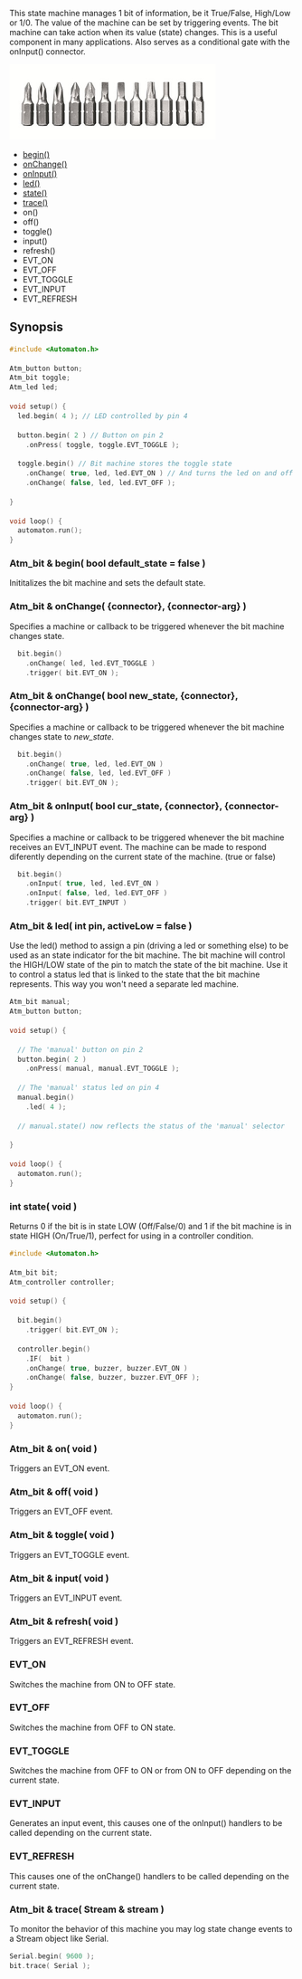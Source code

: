 This state machine manages 1 bit of information, be it True/False, High/Low or 1/0. The value of the machine can be set by triggering events. The bit machine can take action when its value (state) changes. This is a useful component in many applications. Also serves as a conditional gate with the onInput() connector.

![Bit](images/bit-smaller.jpg)

<!-- md-tocify-begin -->
* [begin()](#atm_bit--begin-bool-default_state--false-)  
* [onChange()](#atm_bit--onchange-connector-connector-arg-)  
* [onInput()](#atm_bit--oninput-bool-cur_state-connector-connector-arg-)  
* [led()](#atm_bit--led-int-pin-activelow--false-)  
* [state()](#int-state-void-)  
* [trace()](#atm_bit--trace-stream--stream-)  
* on()
* off()
* toggle()
* input() 
* refresh()
* EVT_ON
* EVT_OFF
* EVT_TOGGLE
* EVT_INPUT
* EVT_REFRESH

<!-- md-tocify-end -->

## Synopsis ##

```c++
#include <Automaton.h>

Atm_button button;
Atm_bit toggle;
Atm_led led;

void setup() {
  led.begin( 4 ); // LED controlled by pin 4

  button.begin( 2 ) // Button on pin 2
    .onPress( toggle, toggle.EVT_TOGGLE );

  toggle.begin() // Bit machine stores the toggle state
    .onChange( true, led, led.EVT_ON ) // And turns the led on and off
    .onChange( false, led, led.EVT_OFF );

}

void loop() {
  automaton.run();
}
```

### Atm_bit & begin( bool default_state = false ) ###

Inititalizes the bit machine and sets the default state.

### Atm_bit & onChange( {connector}, {connector-arg} ) ###

Specifies a machine or callback to be triggered whenever the bit machine changes state.

```c++
  bit.begin()
    .onChange( led, led.EVT_TOGGLE )
    .trigger( bit.EVT_ON );
```

### Atm_bit & onChange( bool new_state, {connector}, {connector-arg} ) ###

Specifies a machine or callback to be triggered whenever the bit machine changes state to *new_state*.

```c++
  bit.begin()
    .onChange( true, led, led.EVT_ON )
    .onChange( false, led, led.EVT_OFF )
    .trigger( bit.EVT_ON );
```

### Atm_bit & onInput( bool cur_state, {connector}, {connector-arg} ) ###

Specifies a machine or callback to be triggered whenever the bit machine receives an EVT_INPUT event. The machine can be made to respond diferently depending on the current state of the machine. (true or false)

```c++
  bit.begin()
    .onInput( true, led, led.EVT_ON )
    .onInput( false, led, led.EVT_OFF )
    .trigger( bit.EVT_INPUT )
```

### Atm_bit & led( int pin, activeLow = false ) ###

Use the led() method to assign a pin (driving a led or something else) to be used as an state indicator for the bit machine. The bit machine will control the HIGH/LOW state of the pin to match the state of the bit machine. Use it to control a status led that is linked to the state that the bit machine represents. This way you won't need a separate led machine.

```c++
Atm_bit manual;
Atm_button button;

void setup() {

  // The 'manual' button on pin 2
  button.begin( 2 )
    .onPress( manual, manual.EVT_TOGGLE );

  // The 'manual' status led on pin 4
  manual.begin()
    .led( 4 );

  // manual.state() now reflects the status of the 'manual' selector

}

void loop() {
  automaton.run();
}

```

### int state( void ) ###

Returns 0 if the bit is in state LOW (Off/False/0) and 1 if the bit machine is in state HIGH (On/True/1), perfect for using in a controller condition.

```c++
#include <Automaton.h>

Atm_bit bit;
Atm_controller controller;

void setup() {

  bit.begin() 
    .trigger( bit.EVT_ON );

  controller.begin()
    .IF(  bit )
    .onChange( true, buzzer, buzzer.EVT_ON )
    .onChange( false, buzzer, buzzer.EVT_OFF );
}

void loop() {
  automaton.run();
}

```
### Atm_bit & on( void ) ###

Triggers an EVT_ON event.

### Atm_bit & off( void ) ###

Triggers an EVT_OFF event.

### Atm_bit & toggle( void ) ###

Triggers an EVT_TOGGLE event.

### Atm_bit & input( void ) ###

Triggers an EVT_INPUT event.

### Atm_bit & refresh( void ) ###

Triggers an EVT_REFRESH event.

### EVT_ON ###

Switches the machine from ON to OFF state.

### EVT_OFF ###

Switches the machine from OFF to ON state.

### EVT_TOGGLE ###

Switches the machine from OFF to ON or from ON to OFF depending on the current state.

### EVT_INPUT ###

Generates an input event, this causes one of the onInput() handlers to be called depending on the current state.

### EVT_REFRESH ###

This causes one of the onChange() handlers to be called depending on the current state.

### Atm_bit & trace( Stream & stream ) ###

To monitor the behavior of this machine you may log state change events to a Stream object like Serial.

```c++
Serial.begin( 9600 );
bit.trace( Serial );
```

